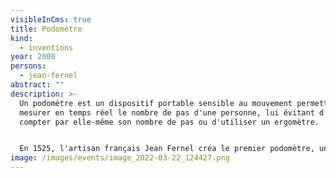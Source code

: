 ```yaml
---
visibleInCms: true
title: Podomètre
kind:
  - inventions
year: 2000
persons:
  - jean-fernel
abstract: ""
description: >-
  Un podomètre est un dispositif portable sensible au mouvement permettant de
  mesurer en temps réel le nombre de pas d'une personne, lui évitant d'avoir à
  compter par elle-même son nombre de pas ou d'utiliser un ergomètre.


  En 1525, l'artisan français Jean Fernel créa le premier podomètre, une machine qui compte le nombre de pas d'un homme ou d'un cheval ; il avait la forme d'une montre et avait quatre cadrans d'affichage (unités, dizaines, centaines, milliers) liés par un système de progression de retenue.
image: /images/events/image_2022-03-22_124427.png
---
```

